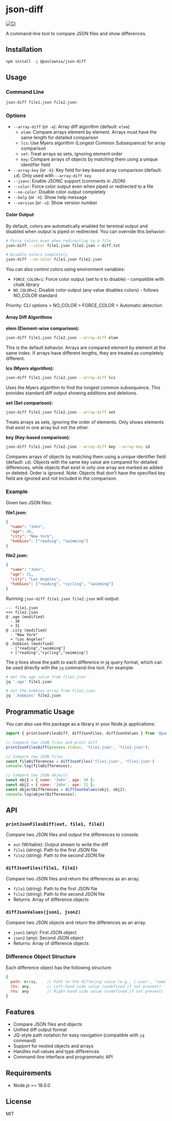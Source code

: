 # json-diff

[![CI](https://github.com/paulownia/node-json-diff/actions/workflows/ci.yml/badge.svg)](https://github.com/paulownia/node-json-diff/actions/workflows/ci.yml)

A command-line tool to compare JSON files and show differences.

## Installation

```bash
npm install -g @paulownia/json-diff
```

## Usage

### Command Line

```bash
json-diff file1.json file2.json
```

### Options

- `--array-diff` (or `-a`): Array diff algorithm (default: `elem`)
  - `elem`: Compare arrays element by element. Arrays must have the same length for detailed comparison
  - `lcs`: Use Myers algorithm (Longest Common Subsequence) for array comparison
  - `set`: Treat arrays as sets, ignoring element order
  - `key`: Compare arrays of objects by matching them using a unique identifier field
- `--array-key` (or `-k`): Key field for key-based array comparison (default: `id`). Only used with `--array-diff key`
- `--jsonc`: Enable JSONC support (comments in JSON)
- `--color`: Force color output even when piped or redirected to a file
- `--no-color`: Disable color output completely
- `--help` (or `-h`): Show help message
- `--version` (or `-v`): Show version number

#### Color Output

By default, colors are automatically enabled for terminal output and disabled when output is piped or redirected. You can override this behavior:

```bash
# Force colors even when redirecting to a file
json-diff --color file1.json file2.json > diff.txt

# Disable colors completely
json-diff --no-color file1.json file2.json
```

You can also control colors using environment variables:
- `FORCE_COLOR=1`: Force color output (set to `0` to disable) - compatible with chalk library
- `NO_COLOR=1`: Disable color output (any value disables colors) - follows NO_COLOR standard

Priority: CLI options > NO_COLOR > FORCE_COLOR > Automatic detection

#### Array Diff Algorithms

**elem (Element-wise comparison):**
```bash
json-diff file1.json file2.json --array-diff elem
```
This is the default behavior. Arrays are compared element by element at the same index. If arrays have different lengths, they are treated as completely different.

**lcs (Myers algorithm):**
```bash
json-diff file1.json file2.json --array-diff lcs
```
Uses the Myers algorithm to find the longest common subsequence. This provides standard diff output showing additions and deletions.

**set (Set comparison):**
```bash
json-diff file1.json file2.json --array-diff set
```
Treats arrays as sets, ignoring the order of elements. Only shows elements that exist in one array but not the other.

**key (Key-based comparison):**
```bash
json-diff file1.json file2.json --array-diff key --array-key id
```
Compares arrays of objects by matching them using a unique identifier field (default: `id`). Objects with the same key value are compared for detailed differences, while objects that exist in only one array are marked as added or deleted. Order is ignored. Note: Objects that don't have the specified key field are ignored and not included in the comparison.

### Example

Given two JSON files:

**file1.json:**
```json
{
  "name": "John",
  "age": 30,
  "city": "New York",
  "hobbies": ["reading", "swimming"]
}
```

**file2.json:**
```json
{
  "name": "John",
  "age": 31,
  "city": "Los Angeles",
  "hobbies": ["reading", "cycling", "swimming"]
}
```

Running `json-diff file1.json file2.json` will output:

```
--- file1.json
+++ file2.json
@ .age (modified)
  - 30
  + 31
@ .city (modified)
  - "New York"
  + "Los Angeles"
@ .hobbies (modified)
  - ["reading","swimming"]
  + ["reading","cycling","swimming"]
```

The `@` lines show the path to each difference in jq query format, which can be used directly with the `jq` command-line tool. For example:

```bash
# Get the age value from file1.json
jq '.age' file1.json

# Get the hobbies array from file2.json
jq '.hobbies' file2.json
```

## Programmatic Usage

You can also use this package as a library in your Node.js applications:

```javascript
import { printJsonFilesDiff, diffJsonFiles, diffJsonValues } from '@paulownia/json-diff';

// Compare two JSON files and print diff
printJsonFilesDiff(process.stdout, 'file1.json', 'file2.json');

// Compare two JSON files
const fileDifferences = diffJsonFiles('file1.json', 'file2.json')
console.log(fileDifferences);

// Compare two JSON objects
const obj1 = { name: 'John', age: 30 };
const obj2 = { name: 'John', age: 31 };
const objectDifferences = diffJsonValues(obj1, obj2);
console.log(objectDifferences);
```

## API

### `printJsonFilesDiff(out, file1, file2)`

Compare two JSON files and output the differences to console.

- `out` (Writable): Output stream to write the diff
- `file1` (string): Path to the first JSON file
- `file2` (string): Path to the second JSON file

### `diffJsonFiles(file1, file2)`

Compare two JSON files and return the differences as an array.

- `file1` (string): Path to the first JSON file
- `file2` (string): Path to the second JSON file
- Returns: Array of difference objects

### `diffJsonValues(json1, json2)`

Compare two JSON objects and return the differences as an array.

- `json1` (any): First JSON object
- `json2` (any): Second JSON object
- Returns: Array of difference objects

### Difference Object Structure

Each difference object has the following structure:

```javascript
{
  path: Array,    // Path to the differing value (e.g., ['user', 'name'])
  lhs: any,       // Left-hand side value (undefined if not present)
  rhs: any        // Right-hand side value (undefined if not present)
}
```

## Features

- Compare JSON files and objects
- Unified diff output format
- JQ-style path notation for easy navigation (compatible with `jq` command)
- Support for nested objects and arrays
- Handles null values and type differences
- Command-line interface and programmatic API

## Requirements

- Node.js >= 18.0.0

## License

MIT
